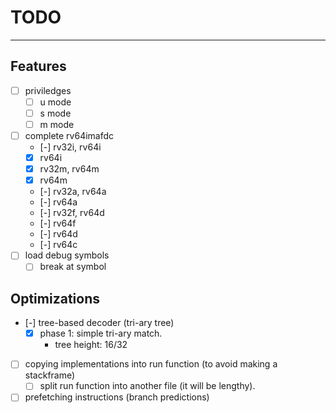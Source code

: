 # TODO

---

## Features

- [ ] priviledges
  - [ ] u mode
  - [ ] s mode
  - [ ] m mode
- [ ] complete rv64imafdc
  - [-] rv32i, rv64i
  - [x] rv64i
  - [x] rv32m, rv64m
  - [x] rv64m
  - [-] rv32a, rv64a
  - [-] rv64a
  - [-] rv32f, rv64d
  - [-] rv64f
  - [-] rv64d
  - [-] rv64c
- [ ] load debug symbols
  - [ ] break at symbol

## Optimizations

- [-] tree-based decoder (tri-ary tree)
  - [x] phase 1: simple tri-ary match.
    - tree height: 16/32
- [ ] copying implementations into run function (to avoid making a stackframe)
  - [ ] split run function into another file (it will be lengthy).
- [ ] prefetching instructions (branch predictions)

